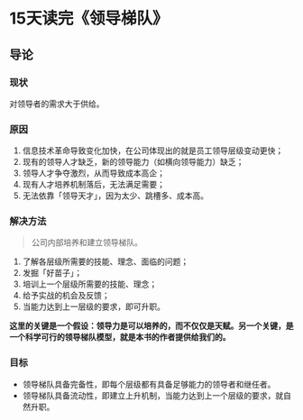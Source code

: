 # 15天读完《领导梯队》

## 导论

### 现状

对领导者的需求大于供给。

### 原因

1. 信息技术革命导致变化加快，在公司体现出的就是员工领导层级变动更快；
2. 现有的领导人才缺乏，新的领导能力（如横向领导能力）缺乏；
3. 领导人才争夺激烈，从而导致成本高企；
4. 现有人才培养机制落后，无法满足需要；
5. 无法依靠「领导天才」，因为太少、跳槽多、成本高。

### 解决方法

> 公司内部培养和建立领导梯队。

1. 了解各层级所需要的技能、理念、面临的问题；
2. 发掘「好苗子」；
3. 培训上一个层级所需要的技能、理念；
4. 给予实战的机会及反馈；
5. 当能力达到上一层级的要求，即可升职。

**这里的关键是一个假设：领导力是可以培养的，而不仅仅是天赋。另一个关键，是一个科学可行的领导梯队模型，就是本书的作者提供给我们的。**

### 目标

- 领导梯队具备完备性，即每个层级都有具备足够能力的领导者和继任者。
- 领导梯队具备流动性，即建立上升机制，当能力达到上一个层级的要求，就自然升职。